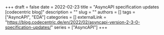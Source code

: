 +++ 
draft = false
date = 2022-02-23
title = "AsyncAPI specification updates [codecentric blog]"
description = ""
slug = ""
authors = []
tags = ["AsyncAPI", "EDA"]
categories = []
externalLink = "https://blog.codecentric.de/en/2022/02/asyncapi-version-2-3-0-specification-updates/"
series = ["AsyncAPI"]
+++
